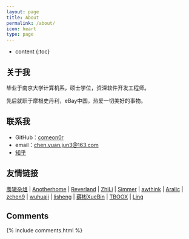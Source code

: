 ```yaml
---
layout: page
title: About
permalink: /about/
icon: heart
type: page
---
```


* content
{:toc}

## 关于我

毕业于南京大学计算机系，硕士学位，资深软件开发工程师。

先后就职于摩根史丹利，eBay中国，热爱一切美好的事物。

## 联系我

* GitHub：[comeon0r](https://github.com/comeon0r)
* email：chen.yuan.jun3@163.com
* [知乎](https://www.zhihu.com/people/chen-yuan-jun)

## 友情链接

[羡辙杂俎](http://zhangwenli.com/blog) \| [Anotherhome](https://www.anotherhome.net) \| [Reverland](http://reverland.org/) \| [ZhiLi](http://lizhipower.github.io/) \| [Simmer](http://simmer-jun.github.io/) \| [awthink](http://awthink.net/) \| [Aralic](http://aralic.github.io/) \| [zchen9](http://www.chen9.info/) \| [wuhuaji](http://wuhuaji.me/) \| [lisheng](http://www.lishengcn.cn/) \| [薛彬XueBin](http://axuebin.com/blog/) \| [TBOOX](http://www.tboox.org/cn/) \|  [Ling](http://linglinyp.com/)

## Comments

{% include comments.html %}
